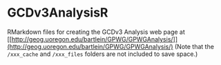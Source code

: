 # GCDv3AnalysisR
RMarkdown files for creating the GCDv3 Analysis web page at [[http://geog.uoregon.edu/bartlein/GPWG/GPWGAnalysis/]](http://geog.uoregon.edu/bartlein/GPWG/GPWGAnalysis/)
(Note that the `/xxx_cache` and `/xxx_files` folders are not included to save space.) 
